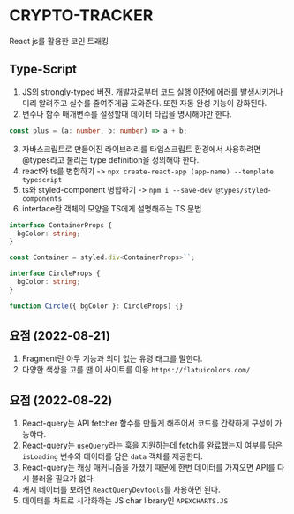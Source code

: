 # CRYPTO-TRACKER

React js를 활용한 코인 트래킹

## Type-Script

1. JS의 strongly-typed 버전. 개발자로부터 코드 실행 이전에 에러를 발생시키거나 미리 알려주고 실수를 줄여주게끔 도와준다. 또한 자동 완성 기능이 강화된다.
2. 변수나 함수 매개변수를 설정할때 데이터 타입을 명시해야만 한다.

```ts
const plus = (a: number, b: number) => a + b;
```

3. 자바스크립트로 만들어진 라이브러리를 타입스크립트 환경에서 사용하려면 @types라고 불리는 type definition을 정의해야 한다.
4. react와 ts를 병합하기 -> `npx create-react-app (app-name) --template typescript`
5. ts와 styled-component 병합하기 -> `npm i --save-dev @types/styled-components`
6. interface란 객체의 모양을 TS에게 설명해주는 TS 문법.

```ts
interface ContainerProps {
  bgColor: string;
}

const Container = styled.div<ContainerProps>``;

interface CircleProps {
  bgColor: string;
}

function Circle({ bgColor }: CircleProps) {}
```

## 요점 (2022-08-21)

1. Fragment란 아무 기능과 의미 없는 유령 태그를 말한다.
2. 다양한 색상을 고를 땐 이 사이트를 이용 `https://flatuicolors.com/`

## 요점 (2022-08-22)

1. React-query는 API fetcher 함수를 만들게 해주어서 코드를 간략하게 구성이 가능하다.
2. React-query는 `useQuery`라는 훅을 지원하는데 fetch를 완료했는지 여부를 담은 `isLoading` 변수와 데이터를 담은 `data` 객체를 제공한다.
3. React-query는 캐싱 매커니즘을 가졌기 때문에 한번 데이터를 가져오면 API를 다시 불러올 필요가 없다.
4. 캐시 데이터를 보려면 `ReactQueryDevtools`를 사용하면 된다.
5. 데이터를 차트로 시각화하는 JS char library인 `APEXCHARTS.JS`
